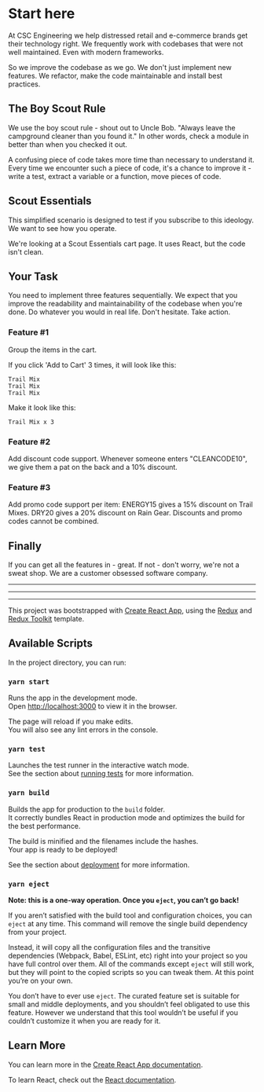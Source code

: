 # Start here
At CSC Engineering we help distressed retail and e-commerce brands get their technology right.
We frequently work with codebases that were not well maintained. Even with modern frameworks.

So we improve the codebase as we go. We don't just implement new features. We refactor, make the code maintainable and install best practices.

## The Boy Scout Rule
We use the boy scout rule - shout out to Uncle Bob. "Always leave the campground cleaner than you found it." In other words, check a module in better than when you checked it out.

A confusing piece of code takes more time than necessary to understand it. Every time we encounter such a piece of code, it's a chance to improve it - write a test, extract a variable or a function, move pieces of code.

## Scout Essentials
This simplified scenario is designed to test if you subscribe to this ideology. We want to see how you operate. 

We're looking at a Scout Essentials cart page. It uses React, but the code isn't clean.

## Your Task
You need to implement three features sequentially. We expect that you improve the readability and maintainability of the codebase when you're done. Do whatever you would in real life. Don't hesitate. Take action.


### Feature #1
Group the items in the cart.

If you click 'Add to Cart' 3 times, it will look like this:

```
Trail Mix
Trail Mix
Trail Mix
```

Make it look like this:
```
Trail Mix x 3
```

### Feature #2
Add discount code support.
Whenever someone enters "CLEANCODE10", we give them a pat on the back and a 10% discount.

### Feature #3
Add promo code support per item:
ENERGY15 gives a 15% discount on Trail Mixes.
DRY20 gives a 20% discount on Rain Gear.
Discounts and promo codes cannot be combined.


## Finally
If you can get all the features in - great. If not - don't worry, we're not a sweat shop. We are a customer obsessed software company.



---
---
---



This project was bootstrapped with [Create React App](https://github.com/facebook/create-react-app), using the [Redux](https://redux.js.org/) and [Redux Toolkit](https://redux-toolkit.js.org/) template.

## Available Scripts

In the project directory, you can run:

### `yarn start`

Runs the app in the development mode.<br />
Open [http://localhost:3000](http://localhost:3000) to view it in the browser.

The page will reload if you make edits.<br />
You will also see any lint errors in the console.

### `yarn test`

Launches the test runner in the interactive watch mode.<br />
See the section about [running tests](https://facebook.github.io/create-react-app/docs/running-tests) for more information.

### `yarn build`

Builds the app for production to the `build` folder.<br />
It correctly bundles React in production mode and optimizes the build for the best performance.

The build is minified and the filenames include the hashes.<br />
Your app is ready to be deployed!

See the section about [deployment](https://facebook.github.io/create-react-app/docs/deployment) for more information.

### `yarn eject`

**Note: this is a one-way operation. Once you `eject`, you can’t go back!**

If you aren’t satisfied with the build tool and configuration choices, you can `eject` at any time. This command will remove the single build dependency from your project.

Instead, it will copy all the configuration files and the transitive dependencies (Webpack, Babel, ESLint, etc) right into your project so you have full control over them. All of the commands except `eject` will still work, but they will point to the copied scripts so you can tweak them. At this point you’re on your own.

You don’t have to ever use `eject`. The curated feature set is suitable for small and middle deployments, and you shouldn’t feel obligated to use this feature. However we understand that this tool wouldn’t be useful if you couldn’t customize it when you are ready for it.

## Learn More

You can learn more in the [Create React App documentation](https://facebook.github.io/create-react-app/docs/getting-started).

To learn React, check out the [React documentation](https://reactjs.org/).
